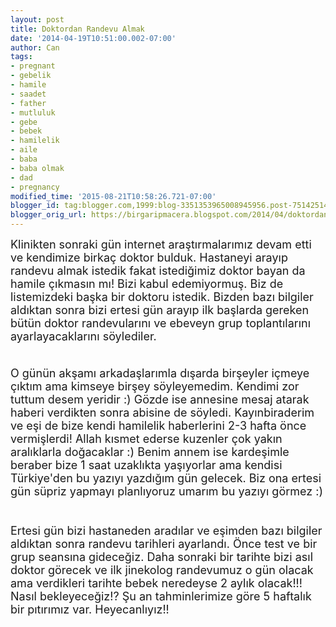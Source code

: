 ```yaml
---
layout: post
title: Doktordan Randevu Almak
date: '2014-04-19T10:51:00.002-07:00'
author: Can
tags:
- pregnant
- gebelik
- hamile
- saadet
- father
- mutluluk
- gebe
- bebek
- hamilelik
- aile
- baba
- baba olmak
- dad
- pregnancy
modified_time: '2015-08-21T10:58:26.721-07:00'
blogger_id: tag:blogger.com,1999:blog-3351353965008945956.post-7514251444450956517
blogger_orig_url: https://birgaripmacera.blogspot.com/2014/04/doktordan-randevu-almak.html
---
```


<span style="font-size: large;">Klinikten sonraki gün internet araştırmalarımız devam etti ve kendimize birkaç doktor bulduk. Hastaneyi arayıp randevu almak istedik fakat istediğimiz doktor bayan da hamile çıkmasın mı! Bizi kabul edemiyormuş. Biz de listemizdeki başka bir doktoru istedik. Bizden bazı bilgiler aldıktan sonra bizi ertesi gün arayıp ilk başlarda gereken bütün doktor randevularını ve ebeveyn grup toplantılarını ayarlayacaklarını söylediler.&nbsp;</span><br />
<span style="font-size: large;"></span><br />
<a name='more'></a><span style="font-size: large;"><br /></span>
<span style="font-size: large;">O günün akşamı arkadaşlarımla dışarda birşeyler içmeye çıktım ama kimseye birşey söyleyemedim. Kendimi zor tuttum desem yeridir :) Gözde ise annesine mesaj atarak haberi verdikten sonra abisine de söyledi. Kayınbiraderim ve eşi de bize kendi hamilelik haberlerini 2-3 hafta önce vermişlerdi! Allah kısmet ederse kuzenler çok yakın aralıklarla doğacaklar :) Benim annem ise kardeşimle beraber bize 1 saat uzaklıkta yaşıyorlar ama kendisi Türkiye'den bu yazıyı yazdığım gün gelecek. Biz ona ertesi gün süpriz yapmayı planlıyoruz umarım bu yazıyı görmez :)</span><br />
<span style="font-size: large;"><br /></span>
<span style="font-size: large;"><br /></span>
<span style="font-size: large;">Ertesi gün bizi hastaneden aradılar ve eşimden bazı bilgiler aldıktan sonra randevu tarihleri ayarlandı. Önce test ve bir grup seansına gideceğiz. Daha sonraki bir tarihte bizi asıl doktor görecek ve ilk jinekolog randevumuz o gün olacak ama verdikleri tarihte bebek neredeyse 2 aylık olacak!!! Nasıl bekleyeceğiz!? Şu an tahminlerimize göre 5 haftalık bir pıtırımız var. Heyecanlıyız!!</span><br />
<br />
<br />
<br />